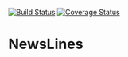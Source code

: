 [![Build Status](https://travis-ci.org/DanielAmah/NewsLines.svg?branch=dev)](https://travis-ci.org/DanielAmah/NewsLines)
[![Coverage Status](https://coveralls.io/repos/github/DanielAmah/NewsLines/badge.svg?branch=dev)](https://coveralls.io/github/DanielAmah/NewsLines?branch=dev)

# NewsLines
